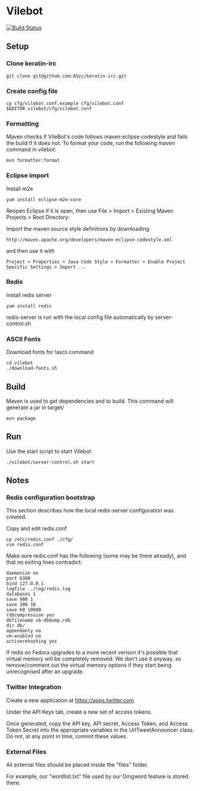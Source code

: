 # Vilebot
[![Build Status](https://travis-ci.org/oldterns/VileBot.svg?branch=master)](https://travis-ci.org/oldterns/VileBot)

## Setup

### Clone keratin-irc

    git clone git@github.com:ASzc/keratin-irc.git

### Create config file

    cp cfg/vilebot.conf.example cfg/vilebot.conf
    $EDITOR vilebot/cfg/vilebot.conf

### Formatting

Maven checks if VileBot's code follows maven eclipse codestyle and fails the build if it does not.
To format your code, run the following maven command in vilebot:

    mvn formatter:format

### Eclipse import

Install m2e

    yum install eclipse-m2e-core

Reopen Eclipse if it is open, then use File > Import > Existing Maven Projects > Root Directory: <local repo location>

Import the maven source style definitions by downloading

    http://maven.apache.org/developers/maven-eclipse-codestyle.xml

and then use it with

    Project > Properties > Java Code Style > Formatter > Enable Project Specific Settings > Import ...

### Redis

Install redis server

    yum install redis

redis-server is run with the local config file automatically by server-control.sh

### ASCII Fonts

Download fonts for !ascii command

    cd vilebot
    ./download-fonts.sh

## Build

Maven is used to get dependencies and to build. This command will generate a jar in target/

    mvn package

## Run

Use the start script to start Vilebot:

    ./vilebot/server-control.sh start

## Notes

### Redis configuration bootstrap

This section describes how the local redis-server configuration was created.

Copy and edit redis.conf

    cp /etc/redis.conf ./cfg/
    vim redis.conf

Make sure redis.conf has the following (some may be there already), and that no exiting lines contradict:

    daemonize no
    port 6300
    bind 127.0.0.1
    logfile ../log/redis.log
    databases 1
    save 900 1
    save 300 10
    save 60 10000
    rdbcompression yes
    dbfilename vb-dbdump.rdb
    dir db/
    appendonly no
    vm-enabled no
    activerehashing yes

If redis on Fedora upgrades to a more recent verison it's possible that virtual memory will be completely removed. We don't use it anyway, so remove/comment out the virtual memory options if they start being unrecognised after an upgrade.

### Twitter Integration

Create a new application at https://apps.twitter.com

Under the API Keys tab, create a new set of access tokens.

Once generated, copy the API key, API secret, Access Token, and Access Token Secret into the appropriate variables in the UrlTweetAnnouncer class. Do not, at any point in time, commit these values.

### External Files

All external files should be placed inside the "files" folder. 

For example, our "wordlist.txt" file used by our Omgword feature is stored there.
